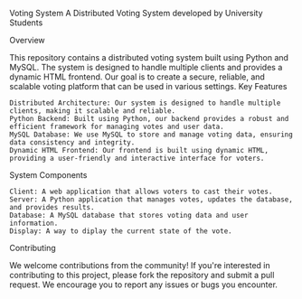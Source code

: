 Voting System
A Distributed Voting System developed by University Students

Overview

This repository contains a distributed voting system built using Python and MySQL. The system is designed to handle multiple clients and provides a dynamic HTML frontend. Our goal is to create a secure, reliable, and scalable voting platform that can be used in various settings.
Key Features

    Distributed Architecture: Our system is designed to handle multiple clients, making it scalable and reliable.
    Python Backend: Built using Python, our backend provides a robust and efficient framework for managing votes and user data.
    MySQL Database: We use MySQL to store and manage voting data, ensuring data consistency and integrity.
    Dynamic HTML Frontend: Our frontend is built using dynamic HTML, providing a user-friendly and interactive interface for voters.

System Components

    Client: A web application that allows voters to cast their votes.
    Server: A Python application that manages votes, updates the database, and provides results.
    Database: A MySQL database that stores voting data and user information.
    Display: A way to diplay the current state of the vote.

Contributing

We welcome contributions from the community! If you're interested in contributing to this project, please fork the repository and submit a pull request. We encourage you to report any issues or bugs you encounter.
